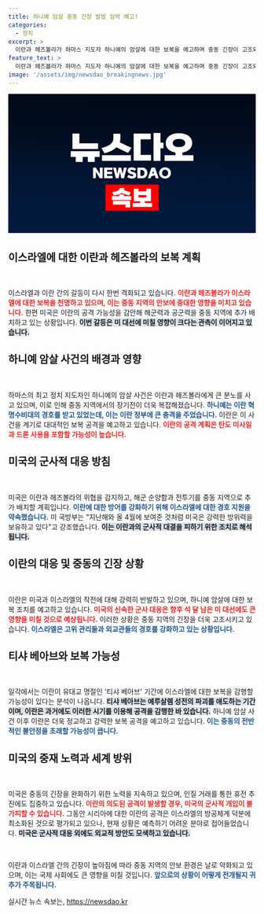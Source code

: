 ```yaml
---
title: 하니예 암살 중동 긴장 발발 임박 예고!
categories:
  - 정치
excerpt: >
  이란과 헤즈볼라가 하마스 지도자 하니예의 암살에 대한 보복을 예고하며 중동 긴장이 고조되고 있다. 미국은 해군과 공군을 추가 배치하며 경계 태세를 강화하고 있으며, 이란은 티샤 베아브 명절을 겨냥한 공격 가능성도 제기되고 있다.
feature_text: >
  이란과 헤즈볼라가 하마스 지도자 하니예의 암살에 대한 보복을 예고하며 중동 긴장이 고조되고 있다. 미국은 해군과 공군을 추가 배치하며 경계 태세를 강화하고 있으며, 이란은 티샤 베아브 명절을 겨냥한 공격 가능성도 제기되고 있다.
image: '/assets/img/newsdao_breakingnews.jpg'
---
```


<p><img src="/assets/img/newsdao_breakingnews.jpg" alt="bookingtag 속보" /></p>

<h2 data-ke-size="size26">이스라엘에 대한 이란과 헤즈볼라의 보복 계획</h2>

<p data-ke-size="size16">&nbsp;</p>

<p>이스라엘과 이란 간의 갈등이 다시 한번 격화되고 있습니다. <b><span style="color: #ee2323;">이란과 헤즈볼라가 이스라엘에 대한 보복을 천명하고 있으며, 이는 중동 지역의 안보에 중대한 영향을 미치고 있습니다.</span></b> 한편 미국은 이란의 공격 가능성을 감안해 해군력과 공군력을 중동 지역에 추가 배치하고 있는 상황입니다. <b><span style="background-color: #21538527;">이번 갈등은 미 대선에 미칠 영향이 크다는 관측이 이어지고 있습니다.</span></b></p>

<h2 data-ke-size="size26">하니예 암살 사건의 배경과 영향</h2>

<p data-ke-size="size16">&nbsp;</p>

<p>하마스의 최고 정치 지도자인 하니예의 암살 사건은 이란과 헤즈볼라에게 큰 분노를 사고 있으며, 이로 인해 중동 지역에서의 장기전이 더욱 복잡해졌습니다. <b><span style="color: #1a5490;">하니예는 이란 혁명수비대의 경호를 받고 있었는데, 이는 이란 정부에 큰 충격을 주었습니다.</span></b> 이란은 이 사건을 계기로 대대적인 보복 공격을 예고하고 있습니다. <b><span style="color: #ee2323;">이란의 공격 계획은 탄도 미사일과 드론 사용을 포함할 가능성이 높습니다.</span></b></p>

<h2 data-ke-size="size26">미국의 군사적 대응 방침</h2>

<p data-ke-size="size16">&nbsp;</p>

<p>미국은 이란과 헤즈볼라의 위협을 감지하고, 해군 순양함과 전투기를 중동 지역으로 추가 배치할 계획입니다. <b><span style="color: #1a5490;">이란에 대한 방어를 강화하기 위해 이스라엘에 대한 경호 지원을 약속했습니다.</span></b> 미 국방부는 "지난해와 올 4월에 보여준 것처럼 미국은 강력한 방위력을 보유하고 있다"고 강조했습니다. <b><span style="background-color: #21538527;">이는 이란과의 군사적 대결을 피하기 위한 조치로 해석됩니다.</span></b></p>

<h2 data-ke-size="size26">이란의 대응 및 중동의 긴장 상황</h2>

<p data-ke-size="size16">&nbsp;</p>

<p>이란은 미국과 이스라엘의 작전에 대해 강력히 반발하고 있으며, 하니예 암살에 대한 보복 조치를 예고하고 있습니다. <b><span style="color: #ee2323;">미국의 신속한 군사 대응은 향후 석 달 남은 미 대선에도 큰 영향을 미칠 것으로 예상됩니다.</span></b> 이러한 상황은 중동 지역의 긴장을 더욱 고조시키고 있습니다. <b><span style="color: #1a5490;">이스라엘은 고위 관리들과 외교관들의 경호를 강화하고 있는 상황입니다.</span></b></p>

<h2 data-ke-size="size26">티샤 베아브와 보복 가능성</h2>

<p data-ke-size="size16">&nbsp;</p>

<p>일각에서는 이란이 유대교 명절인 '티샤 베아브' 기간에 이스라엘에 대한 보복을 감행할 가능성이 있다는 분석이 나옵니다. <b><span style="background-color: #21538527;">티샤 베아브는 예루살렘 성전의 파괴를 애도하는 기간이며, 이란은 과거에도 이러한 시기를 이용해 공격을 감행한 바 있습니다.</span></b> 하니예 암살 사건 이후 이란은 더욱 정교하고 강력한 보복 공격을 예고하고 있습니다. <b><span style="color: #1a5490;">이는 중동의 전반적인 불안정을 초래할 가능성이 큽니다.</span></b></p>

<h2 data-ke-size="size26">미국의 중재 노력과 세계 방위</h2>

<p data-ke-size="size16">&nbsp;</p>

<p>미국은 중동의 긴장을 완화하기 위한 노력을 지속하고 있으며, 인질 거래를 통한 휴전 추진에도 집중하고 있습니다. <b><span style="color: #ee2323;">이란의 의도된 공격이 발생할 경우, 미국의 군사적 개입이 불가피할 수 있습니다.</span></b> 그동안 시리아에 대한 이란의 공격은 이스라엘의 방공체계 덕분에 최소화된 것으로 평가되고 있으나, 현재 상황은 예측하기 어려운 분야로 접어들었습니다. <b><span style="background-color: #21538527;">미국은 군사적 대응 외에도 외교적 방안도 모색하고 있습니다.</span></b> </p>

<p data-ke-size="size16">&nbsp;</p>

<p>이란과 이스라엘 간의 긴장이 높아짐에 따라 중동 지역의 안보 환경은 날로 악화되고 있으며, 이는 국제 사회에도 큰 영향을 미칠 것입니다. <b><span style="color: #1a5490;">앞으로의 상황이 어떻게 전개될지 귀추가 주목됩니다.</span></b></p>
실시간 뉴스 속보는, <a href="https://newsdao.kr" rel="dofollow">https://newsdao.kr</a>


